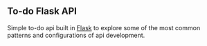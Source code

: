 ## To-do Flask API

Simple to-do api built in [Flask](http://flask.pocoo.org/) to explore some
of the most common patterns and configurations of api development.
